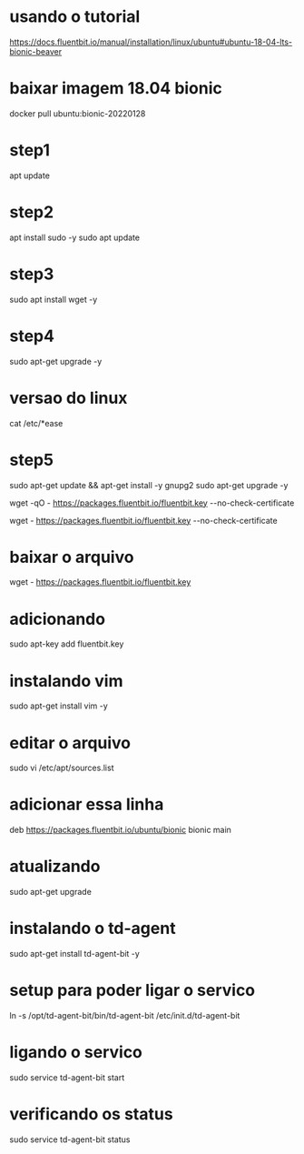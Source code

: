 
# usando o tutorial 
https://docs.fluentbit.io/manual/installation/linux/ubuntu#ubuntu-18-04-lts-bionic-beaver

# baixar imagem 18.04 bionic
docker pull  ubuntu:bionic-20220128

# step1
apt update

# step2
apt install sudo -y
sudo apt update

# step3
sudo apt install wget -y

# step4
sudo apt-get upgrade -y

# versao do linux
cat /etc/*ease

# step5
sudo apt-get update && apt-get install -y gnupg2
sudo apt-get upgrade -y

wget -qO - https://packages.fluentbit.io/fluentbit.key --no-check-certificate

wget - https://packages.fluentbit.io/fluentbit.key --no-check-certificate

# baixar o arquivo 
wget - https://packages.fluentbit.io/fluentbit.key

# adicionando
sudo apt-key add fluentbit.key


# instalando vim
sudo apt-get install vim -y


# editar o arquivo
sudo vi /etc/apt/sources.list


# adicionar essa linha 

deb https://packages.fluentbit.io/ubuntu/bionic bionic main

# atualizando
sudo apt-get upgrade

# instalando o td-agent
sudo apt-get install td-agent-bit -y 

# setup para poder ligar o servico 
ln -s /opt/td-agent-bit/bin/td-agent-bit /etc/init.d/td-agent-bit

# ligando o servico 
sudo service td-agent-bit start


# verificando os status 
sudo service td-agent-bit status